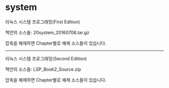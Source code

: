 # system

리눅스 시스템 프로그래밍(First Edition)

책안의 소스들:  20system_20160708.tar.gz

압축을 해제하면 Chapter별로 예제 소스들이 있습니다.

------------------------------------------------------

리눅스 시스템 프로그래밍(Second Edition)

책안의 소스들: LSP_Book2_Source.zip

압축을 해제하면 Chapter별로 예제 소스들이 있습니다.
